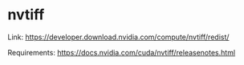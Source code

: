 # nvtiff

Link: <https://developer.download.nvidia.com/compute/nvtiff/redist/>

Requirements: <https://docs.nvidia.com/cuda/nvtiff/releasenotes.html>
